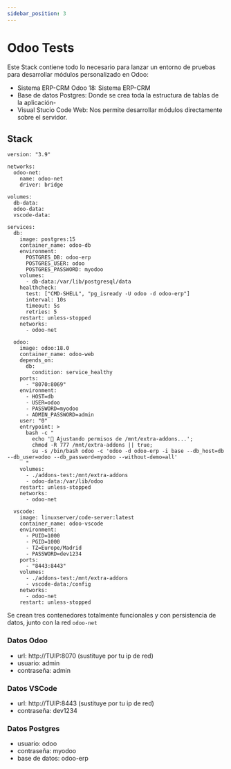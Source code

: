 ```yaml
---
sidebar_position: 3
---
```


# Odoo Tests
Este Stack contiene todo lo necesario para lanzar un entorno de pruebas para desarrollar módulos personalizado en Odoo:
- Sistema ERP-CRM Odoo 18: Sistema ERP-CRM
- Base de datos Postgres: Donde se crea toda la estructura de tablas de la aplicación-
- Visual Stucio Code Web: Nos permite desarrollar módulos directamente sobre el servidor.

## Stack

```
version: "3.9"

networks:
  odoo-net:
    name: odoo-net
    driver: bridge

volumes:
  db-data:
  odoo-data:
  vscode-data:

services:
  db:
    image: postgres:15
    container_name: odoo-db
    environment:
      POSTGRES_DB: odoo-erp
      POSTGRES_USER: odoo
      POSTGRES_PASSWORD: myodoo
    volumes:
      - db-data:/var/lib/postgresql/data
    healthcheck:
      test: ["CMD-SHELL", "pg_isready -U odoo -d odoo-erp"]
      interval: 10s
      timeout: 5s
      retries: 5
    restart: unless-stopped
    networks:
      - odoo-net

  odoo:
    image: odoo:18.0
    container_name: odoo-web
    depends_on:
      db:
        condition: service_healthy
    ports:
      - "8070:8069"
    environment:
      - HOST=db
      - USER=odoo
      - PASSWORD=myodoo
      - ADMIN_PASSWORD=admin
    user: "0"
    entrypoint: >
      bash -c "
        echo '🔧 Ajustando permisos de /mnt/extra-addons...';
        chmod -R 777 /mnt/extra-addons || true;
        su -s /bin/bash odoo -c 'odoo -d odoo-erp -i base --db_host=db --db_user=odoo --db_password=myodoo --without-demo=all'
      "
    volumes:
      - ./addons-test:/mnt/extra-addons
      - odoo-data:/var/lib/odoo
    restart: unless-stopped
    networks:
      - odoo-net

  vscode:
    image: linuxserver/code-server:latest
    container_name: odoo-vscode
    environment:
      - PUID=1000
      - PGID=1000
      - TZ=Europe/Madrid
      - PASSWORD=dev1234
    ports:
      - "8443:8443"
    volumes:
      - ./addons-test:/mnt/extra-addons
      - vscode-data:/config
    networks:
      - odoo-net
    restart: unless-stopped
```

Se crean tres contenedores totalmente funcionales y con persistencia de datos, junto con la red `odoo-net`

### Datos Odoo
* url: http://TUIP:8070 (sustituye por tu ip de red)
* usuario: admin
* contraseña: admin

### Datos VSCode
* url: http://TUIP:8443 (sustituye por tu ip de red)
* contraseña: dev1234

### Datos Postgres
* usuario: odoo
* contraseña: myodoo
* base de datos: odoo-erp
